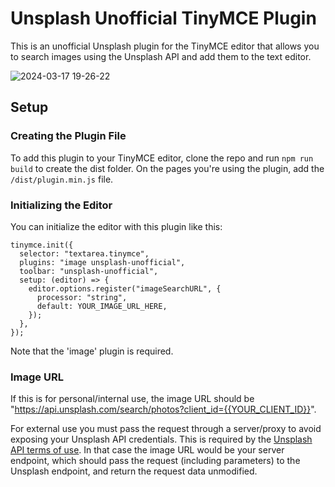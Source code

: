 # Unsplash Unofficial TinyMCE Plugin

This is an unofficial Unsplash plugin for the TinyMCE editor that allows you to search images using the Unsplash API and add them to the text editor.

![2024-03-17 19-26-22](https://github.com/mattrossdev/tiny-unsplash-unofficial/assets/13306707/c14e8290-b439-4662-88b3-8b4d37cfb712)

## Setup

### Creating the Plugin File

To add this plugin to your TinyMCE editor, clone the repo and run `npm run build` to create the dist folder. On the pages you're using the plugin, add the `/dist/plugin.min.js` file.

### Initializing the Editor

You can initialize the editor with this plugin like this:

```
tinymce.init({
  selector: "textarea.tinymce",
  plugins: "image unsplash-unofficial",
  toolbar: "unsplash-unofficial",
  setup: (editor) => {
    editor.options.register("imageSearchURL", {
      processor: "string",
      default: YOUR_IMAGE_URL_HERE,
    });
  },
});
```
Note that the 'image' plugin is required. 

### Image URL

If this is for personal/internal use, the image URL should be "https://api.unsplash.com/search/photos?client_id={{YOUR_CLIENT_ID}}".

For external use you must pass the request through a server/proxy to avoid exposing your Unsplash API credentials. This is required by the [Unsplash API terms of use](https://unsplash.com/api-terms). In that case the image URL would be your server endpoint, which should pass the request (including parameters) to the Unsplash endpoint, and return the request data unmodified. 
